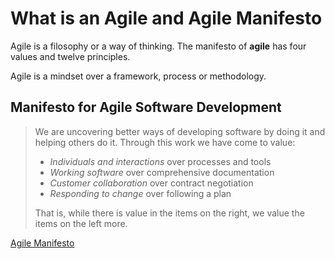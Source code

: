 # What is an Agile and Agile Manifesto

Agile is a filosophy or a way of thinking. The manifesto of **agile**
has four values and twelve principles.

Agile is a mindset over a framework, process or methodology.

## Manifesto for Agile Software Development

> We are uncovering better ways of developing
> software by doing it and helping others do it.
> Through this work we have come to value:
>
> - *Individuals and interactions* over processes and tools
> - *Working software* over comprehensive documentation
> - *Customer collaboration* over contract negotiation
> - *Responding to change* over following a plan
>
> That is, while there is value in the items on the right, we value the
> items on the left more.

[Agile Manifesto](https://agilemanifesto.org)
